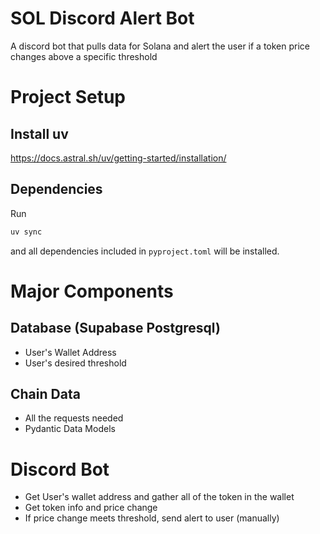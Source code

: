 # SOL Discord Alert Bot

A discord bot that pulls data for Solana and alert the user if a token price changes above a specific threshold

# Project Setup

## Install uv

https://docs.astral.sh/uv/getting-started/installation/

## Dependencies

Run

```bash
uv sync
```

and all dependencies included in `pyproject.toml` will be installed.

# Major Components

## Database (Supabase Postgresql)

- User's Wallet Address
- User's desired threshold

## Chain Data

- All the requests needed
- Pydantic Data Models

# Discord Bot

- Get User's wallet address and gather all of the token in the wallet
- Get token info and price change
- If price change meets threshold, send alert to user (manually)
